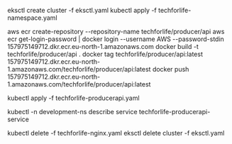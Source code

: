 eksctl create cluster -f eksctl.yaml
kubectl apply -f techforlife-namespace.yaml

aws ecr create-repository --repository-name techforlife/producer/api
aws ecr get-login-password | docker login --username AWS --password-stdin 157975149712.dkr.ecr.eu-north-1.amazonaws.com
docker build -t techforlife/producer/api .
docker tag techforlife/producer/api:latest 157975149712.dkr.ecr.eu-north-1.amazonaws.com/techforlife/producer/api:latest
docker push 157975149712.dkr.ecr.eu-north-1.amazonaws.com/techforlife/producer/api:latest

kubectl apply -f techforlife-producerapi.yaml

kubectl -n development-ns describe service techforlife-producerapi-service

kubectl delete -f techforlife-nginx.yaml
eksctl delete cluster -f eksctl.yaml